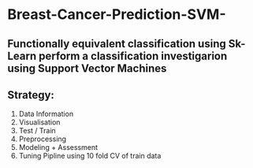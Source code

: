 # Breast-Cancer-Prediction-SVM-
## Functionally equivalent classification using Sk-Learn perform a classification investigarion using Support Vector Machines

## Strategy:

1. Data Information
2. Visualisation
3. Test / Train
4. Preprocessing
5. Modeling + Assessment
6. Tuning Pipline using 10 fold CV of train data
